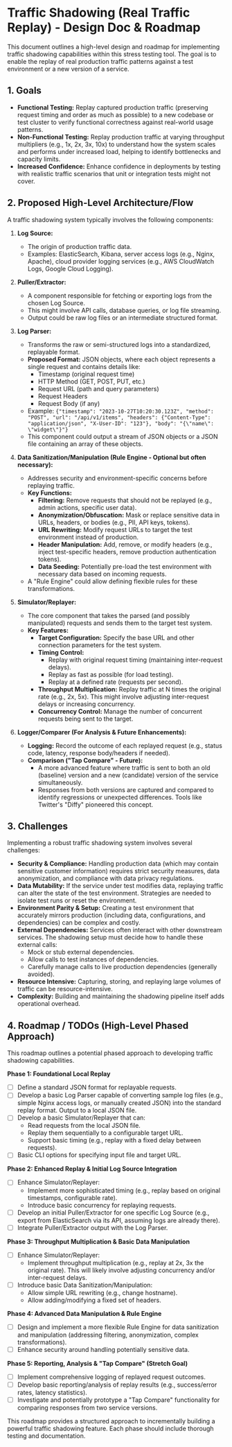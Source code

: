 # Traffic Shadowing (Real Traffic Replay) - Design Doc & Roadmap

This document outlines a high-level design and roadmap for implementing traffic shadowing capabilities within this stress testing tool. The goal is to enable the replay of real production traffic patterns against a test environment or a new version of a service.

## 1. Goals

*   **Functional Testing:** Replay captured production traffic (preserving request timing and order as much as possible) to a new codebase or test cluster to verify functional correctness against real-world usage patterns.
*   **Non-Functional Testing:** Replay production traffic at varying throughput multipliers (e.g., 1x, 2x, 3x, 10x) to understand how the system scales and performs under increased load, helping to identify bottlenecks and capacity limits.
*   **Increased Confidence:** Enhance confidence in deployments by testing with realistic traffic scenarios that unit or integration tests might not cover.

## 2. Proposed High-Level Architecture/Flow

A traffic shadowing system typically involves the following components:

1.  **Log Source:**
    *   The origin of production traffic data.
    *   Examples: ElasticSearch, Kibana, server access logs (e.g., Nginx, Apache), cloud provider logging services (e.g., AWS CloudWatch Logs, Google Cloud Logging).

2.  **Puller/Extractor:**
    *   A component responsible for fetching or exporting logs from the chosen Log Source.
    *   This might involve API calls, database queries, or log file streaming.
    *   Output could be raw log files or an intermediate structured format.

3.  **Log Parser:**
    *   Transforms the raw or semi-structured logs into a standardized, replayable format.
    *   **Proposed Format:** JSON objects, where each object represents a single request and contains details like:
        *   Timestamp (original request time)
        *   HTTP Method (GET, POST, PUT, etc.)
        *   Request URL (path and query parameters)
        *   Request Headers
        *   Request Body (if any)
    *   Example: `{"timestamp": "2023-10-27T10:20:30.123Z", "method": "POST", "url": "/api/v1/items", "headers": {"Content-Type": "application/json", "X-User-ID": "123"}, "body": "{\"name\": \"widget\"}"}`
    *   This component could output a stream of JSON objects or a JSON file containing an array of these objects.

4.  **Data Sanitization/Manipulation (Rule Engine - Optional but often necessary):**
    *   Addresses security and environment-specific concerns before replaying traffic.
    *   **Key Functions:**
        *   **Filtering:** Remove requests that should not be replayed (e.g., admin actions, specific user data).
        *   **Anonymization/Obfuscation:** Mask or replace sensitive data in URLs, headers, or bodies (e.g., PII, API keys, tokens).
        *   **URL Rewriting:** Modify request URLs to target the test environment instead of production.
        *   **Header Manipulation:** Add, remove, or modify headers (e.g., inject test-specific headers, remove production authentication tokens).
        *   **Data Seeding:** Potentially pre-load the test environment with necessary data based on incoming requests.
    *   A "Rule Engine" could allow defining flexible rules for these transformations.

5.  **Simulator/Replayer:**
    *   The core component that takes the parsed (and possibly manipulated) requests and sends them to the target test system.
    *   **Key Features:**
        *   **Target Configuration:** Specify the base URL and other connection parameters for the test system.
        *   **Timing Control:**
            *   Replay with original request timing (maintaining inter-request delays).
            *   Replay as fast as possible (for load testing).
            *   Replay at a defined rate (requests per second).
        *   **Throughput Multiplication:** Replay traffic at N times the original rate (e.g., 2x, 5x). This might involve adjusting inter-request delays or increasing concurrency.
        *   **Concurrency Control:** Manage the number of concurrent requests being sent to the target.

6.  **Logger/Comparer (For Analysis & Future Enhancements):**
    *   **Logging:** Record the outcome of each replayed request (e.g., status code, latency, response body/headers if needed).
    *   **Comparison ("Tap Compare" - Future):**
        *   A more advanced feature where traffic is sent to both an old (baseline) version and a new (candidate) version of the service simultaneously.
        *   Responses from both versions are captured and compared to identify regressions or unexpected differences. Tools like Twitter's "Diffy" pioneered this concept.

## 3. Challenges

Implementing a robust traffic shadowing system involves several challenges:

*   **Security & Compliance:** Handling production data (which may contain sensitive customer information) requires strict security measures, data anonymization, and compliance with data privacy regulations.
*   **Data Mutability:** If the service under test modifies data, replaying traffic can alter the state of the test environment. Strategies are needed to isolate test runs or reset the environment.
*   **Environment Parity & Setup:** Creating a test environment that accurately mirrors production (including data, configurations, and dependencies) can be complex and costly.
*   **External Dependencies:** Services often interact with other downstream services. The shadowing setup must decide how to handle these external calls:
    *   Mock or stub external dependencies.
    *   Allow calls to test instances of dependencies.
    *   Carefully manage calls to live production dependencies (generally avoided).
*   **Resource Intensive:** Capturing, storing, and replaying large volumes of traffic can be resource-intensive.
*   **Complexity:** Building and maintaining the shadowing pipeline itself adds operational overhead.

## 4. Roadmap / TODOs (High-Level Phased Approach)

This roadmap outlines a potential phased approach to developing traffic shadowing capabilities.

**Phase 1: Foundational Local Replay**
*   [ ] Define a standard JSON format for replayable requests.
*   [ ] Develop a basic Log Parser capable of converting sample log files (e.g., simple Nginx access logs, or manually created JSON) into the standard replay format. Output to a local JSON file.
*   [ ] Develop a basic Simulator/Replayer that can:
    *   Read requests from the local JSON file.
    *   Replay them sequentially to a configurable target URL.
    *   Support basic timing (e.g., replay with a fixed delay between requests).
*   [ ] Basic CLI options for specifying input file and target URL.

**Phase 2: Enhanced Replay & Initial Log Source Integration**
*   [ ] Enhance Simulator/Replayer:
    *   Implement more sophisticated timing (e.g., replay based on original timestamps, configurable rate).
    *   Introduce basic concurrency for replaying requests.
*   [ ] Develop an initial Puller/Extractor for one specific Log Source (e.g., export from ElasticSearch via its API, assuming logs are already there).
*   [ ] Integrate Puller/Extractor output with the Log Parser.

**Phase 3: Throughput Multiplication & Basic Data Manipulation**
*   [ ] Enhance Simulator/Replayer:
    *   Implement throughput multiplication (e.g., replay at 2x, 3x the original rate). This will likely involve adjusting concurrency and/or inter-request delays.
*   [ ] Introduce basic Data Sanitization/Manipulation:
    *   Allow simple URL rewriting (e.g., change hostname).
    *   Allow adding/modifying a fixed set of headers.

**Phase 4: Advanced Data Manipulation & Rule Engine**
*   [ ] Design and implement a more flexible Rule Engine for data sanitization and manipulation (addressing filtering, anonymization, complex transformations).
*   [ ] Enhance security around handling potentially sensitive data.

**Phase 5: Reporting, Analysis & "Tap Compare" (Stretch Goal)**
*   [ ] Implement comprehensive logging of replayed request outcomes.
*   [ ] Develop basic reporting/analysis of replay results (e.g., success/error rates, latency statistics).
*   [ ] Investigate and potentially prototype a "Tap Compare" functionality for comparing responses from two service versions.

This roadmap provides a structured approach to incrementally building a powerful traffic shadowing feature. Each phase should include thorough testing and documentation.
